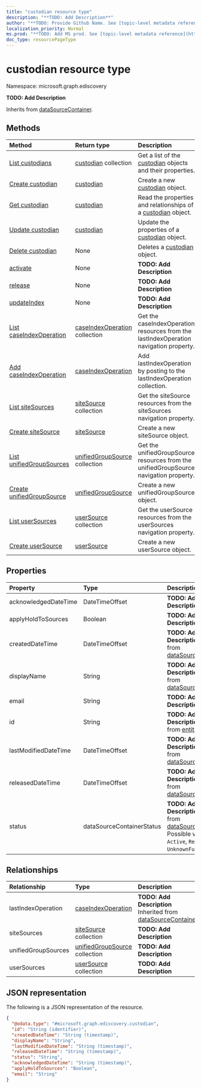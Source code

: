```yaml
---
title: "custodian resource type"
description: "**TODO: Add Description**"
author: "**TODO: Provide Github Name. See [topic-level metadata reference](https://msgo.azurewebsites.net/add/document/guidelines/metadata.html#topic-level-metadata)**"
localization_priority: Normal
ms.prod: "**TODO: Add MS prod. See [topic-level metadata reference](https://msgo.azurewebsites.net/add/document/guidelines/metadata.html#topic-level-metadata)**"
doc_type: resourcePageType
---
```


# custodian resource type

Namespace: microsoft.graph.ediscovery



**TODO: Add Description**


Inherits from [dataSourceContainer](../resources/datasourcecontainer.md).

## Methods
|Method|Return type|Description|
|:---|:---|:---|
|[List custodians](../api/custodian-list.md)|[custodian](../resources/ediscovery-custodian.md) collection|Get a list of the [custodian](../resources/custodian.md) objects and their properties.|
|[Create custodian](../api/ediscovery-custodian-create.md)|[custodian](../resources/ediscovery-custodian.md)|Create a new [custodian](../resources/ediscovery-custodian.md) object.|
|[Get custodian](../api/ediscovery-custodian-get.md)|[custodian](../resources/ediscovery-custodian.md)|Read the properties and relationships of a [custodian](../resources/ediscovery-custodian.md) object.|
|[Update custodian](../api/ediscovery-custodian-update.md)|[custodian](../resources/ediscovery-custodian.md)|Update the properties of a [custodian](../resources/ediscovery-custodian.md) object.|
|[Delete custodian](../api/ediscovery-custodian-delete.md)|None|Deletes a [custodian](../resources/ediscovery-custodian.md) object.|
|[activate](../api/ediscovery-custodian-activate.md)|None|**TODO: Add Description**|
|[release](../api/ediscovery-custodian-release.md)|None|**TODO: Add Description**|
|[updateIndex](../api/ediscovery-custodian-updateindex.md)|None|**TODO: Add Description**|
|[List caseIndexOperation](../api/ediscovery-custodian-list-lastindexoperation.md)|[caseIndexOperation](../resources/ediscovery-caseindexoperation.md) collection|Get the caseIndexOperation resources from the lastIndexOperation navigation property.|
|[Add caseIndexOperation](../api/ediscovery-custodian-post-lastindexoperation.md)|[caseIndexOperation](../resources/ediscovery-caseindexoperation.md)|Add lastIndexOperation by posting to the lastIndexOperation collection.|
|[List siteSources](../api/ediscovery-custodian-list-sitesources.md)|[siteSource](../resources/ediscovery-sitesource.md) collection|Get the siteSource resources from the siteSources navigation property.|
|[Create siteSource](../api/ediscovery-custodian-post-sitesources.md)|[siteSource](../resources/ediscovery-sitesource.md)|Create a new siteSource object.|
|[List unifiedGroupSources](../api/ediscovery-custodian-list-unifiedgroupsources.md)|[unifiedGroupSource](../resources/ediscovery-unifiedgroupsource.md) collection|Get the unifiedGroupSource resources from the unifiedGroupSources navigation property.|
|[Create unifiedGroupSource](../api/ediscovery-custodian-post-unifiedgroupsources.md)|[unifiedGroupSource](../resources/ediscovery-unifiedgroupsource.md)|Create a new unifiedGroupSource object.|
|[List userSources](../api/ediscovery-custodian-list-usersources.md)|[userSource](../resources/ediscovery-usersource.md) collection|Get the userSource resources from the userSources navigation property.|
|[Create userSource](../api/ediscovery-custodian-post-usersources.md)|[userSource](../resources/ediscovery-usersource.md)|Create a new userSource object.|

## Properties
|Property|Type|Description|
|:---|:---|:---|
|acknowledgedDateTime|DateTimeOffset|**TODO: Add Description**|
|applyHoldToSources|Boolean|**TODO: Add Description**|
|createdDateTime|DateTimeOffset|**TODO: Add Description** Inherited from [dataSourceContainer](../resources/ediscovery-datasourcecontainer.md)|
|displayName|String|**TODO: Add Description** Inherited from [dataSourceContainer](../resources/ediscovery-datasourcecontainer.md)|
|email|String|**TODO: Add Description**|
|id|String|**TODO: Add Description** Inherited from [entity](../resources/ediscovery-entity.md)|
|lastModifiedDateTime|DateTimeOffset|**TODO: Add Description** Inherited from [dataSourceContainer](../resources/ediscovery-datasourcecontainer.md)|
|releasedDateTime|DateTimeOffset|**TODO: Add Description** Inherited from [dataSourceContainer](../resources/ediscovery-datasourcecontainer.md)|
|status|dataSourceContainerStatus|**TODO: Add Description** Inherited from [dataSourceContainer](../resources/ediscovery-datasourcecontainer.md). Possible values are: `Active`, `Released`, `UnknownFutureValue`.|

## Relationships
|Relationship|Type|Description|
|:---|:---|:---|
|lastIndexOperation|[caseIndexOperation](../resources/ediscovery-caseindexoperation.md)|**TODO: Add Description** Inherited from [dataSourceContainer](../resources/datasourcecontainer.md)|
|siteSources|[siteSource](../resources/ediscovery-sitesource.md) collection|**TODO: Add Description**|
|unifiedGroupSources|[unifiedGroupSource](../resources/ediscovery-unifiedgroupsource.md) collection|**TODO: Add Description**|
|userSources|[userSource](../resources/ediscovery-usersource.md) collection|**TODO: Add Description**|

## JSON representation
The following is a JSON representation of the resource.
<!-- {
  "blockType": "resource",
  "keyProperty": "id",
  "@odata.type": "microsoft.graph.ediscovery.custodian",
  "baseType": "microsoft.graph.ediscovery.dataSourceContainer",
  "openType": false
}
-->
``` json
{
  "@odata.type": "#microsoft.graph.ediscovery.custodian",
  "id": "String (identifier)",
  "createdDateTime": "String (timestamp)",
  "displayName": "String",
  "lastModifiedDateTime": "String (timestamp)",
  "releasedDateTime": "String (timestamp)",
  "status": "String",
  "acknowledgedDateTime": "String (timestamp)",
  "applyHoldToSources": "Boolean",
  "email": "String"
}
```

